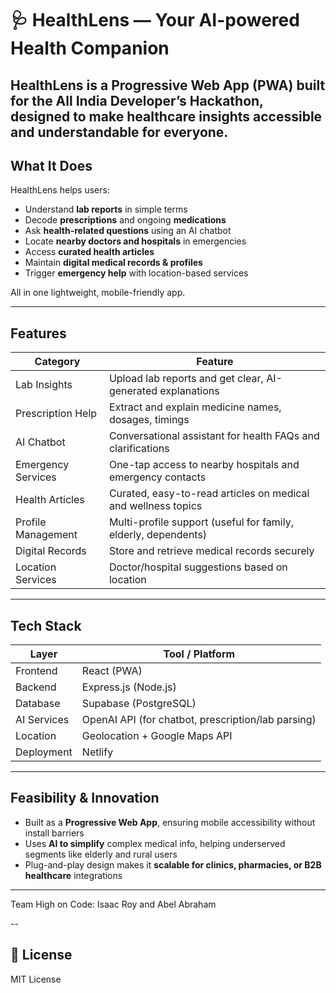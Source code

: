 # 🩺 HealthLens — Your AI-powered Health Companion

**HealthLens** is a Progressive Web App (PWA) built for the All India Developer’s Hackathon, designed to make healthcare insights accessible and understandable for everyone.
---

## What It Does

HealthLens helps users:

-  Understand **lab reports** in simple terms  
-  Decode **prescriptions** and ongoing **medications**  
-  Ask **health-related questions** using an AI chatbot  
-  Locate **nearby doctors and hospitals** in emergencies  
-  Access **curated health articles**  
-  Maintain **digital medical records & profiles**  
- Trigger **emergency help** with location-based services  

All in one lightweight, mobile-friendly app.

---

## Features

| Category            | Feature                                                                 |
|---------------------|-------------------------------------------------------------------------|
| Lab Insights        | Upload lab reports and get clear, AI-generated explanations              |
| Prescription Help   | Extract and explain medicine names, dosages, timings                     |
| AI Chatbot          | Conversational assistant for health FAQs and clarifications              |
| Emergency Services  | One-tap access to nearby hospitals and emergency contacts                |
| Health Articles     | Curated, easy-to-read articles on medical and wellness topics            |
| Profile Management  | Multi-profile support (useful for family, elderly, dependents)           |
| Digital Records     | Store and retrieve medical records securely                              |
| Location Services   | Doctor/hospital suggestions based on location                            |

---

##  Tech Stack

| Layer        | Tool / Platform         |
|--------------|-------------------------|
| Frontend     | React (PWA)             |
| Backend      | Express.js (Node.js)    |
| Database     | Supabase (PostgreSQL)   |
| AI Services  | OpenAI API (for chatbot, prescription/lab parsing) |
| Location     | Geolocation + Google Maps API |
| Deployment   | Netlify        |

---

## Feasibility & Innovation

- Built as a **Progressive Web App**, ensuring mobile accessibility without install barriers  
- Uses **AI to simplify** complex medical info, helping underserved segments like elderly and rural users  
- Plug-and-play design makes it **scalable for clinics, pharmacies, or B2B healthcare** integrations  

---

Team High on Code: Isaac Roy and Abel Abraham

--
## 📜 License

MIT License
